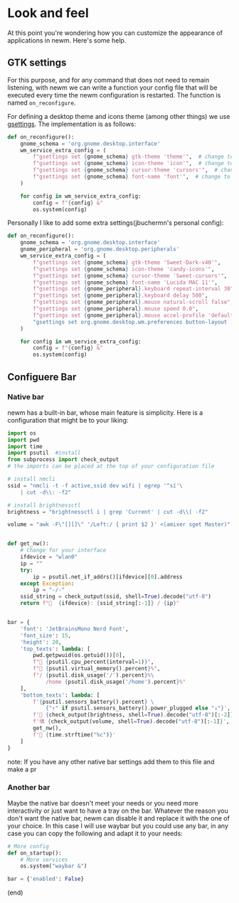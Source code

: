 # Look and feel

At this point you're wondering how you can customize the appearance of applications in newm.
Here's some help.
## GTK settings

For this purpose, and for any command that does not need to remain listening, with newm we can write a function your config file that will be executed every time the newm configuration is restarted. The function is named `on_reconfigure`.

For defining a desktop theme and icons theme (among other things) we use [gsettings](https://wiki.gnome.org/HowDoI/GSettings). The implementation is as follows:

```python
def on_reconfigure():
    gnome_schema = 'org.gnome.desktop.interface'
    wm_service_extra_config = (
        f"gsettings set {gnome_schema} gtk-theme 'theme'",  # change to the theme of your choice
        f"gsettings set {gnome_schema} icon-theme 'icon'",  # change to the icon of your choice
        f"gsettings set {gnome_schema} cursor-theme 'cursors'",  # change to the cursor of your choice
        f"gsettings set {gnome_schema} font-name 'font'",  # change to the font of your choice
    )

    for config in wm_service_extra_config:
        config = f"{config} &"
        os.system(config)
```

Personally I like to add some extra settings(jbuchermn's personal config):

```python
def on_reconfigure():
    gnome_schema = 'org.gnome.desktop.interface'
    gnome_peripheral = 'org.gnome.desktop.peripherals'
    wm_service_extra_config = (
        f"gsettings set {gnome_schema} gtk-theme 'Sweet-Dark-v40'",
        f"gsettings set {gnome_schema} icon-theme 'candy-icons'",
        f"gsettings set {gnome_schema} cursor-theme 'Sweet-cursors'",
        f"gsettings set {gnome_schema} font-name 'Lucida MAC 11'",
        f"gsettings set {gnome_peripheral}.keyboard repeat-interval 30",
        f"gsettings set {gnome_peripheral}.keyboard delay 500",
        f"gsettings set {gnome_peripheral}.mouse natural-scroll false",
        f"gsettings set {gnome_peripheral}.mouse speed 0.0",
        f"gsettings set {gnome_peripheral}.mouse accel-profile 'default'",
        "gsettings set org.gnome.desktop.wm.preferences button-layout :",
    )

    for config in wm_service_extra_config:
        config = f"{config} &"
        os.system(config)
```

## Configuere Bar

### Native bar

newm has a built-in bar, whose main feature is simplicity. Here is a configuration that might be to your liking:

```python
import os
import pwd
import time
import psutil  #install
from subprocess import check_output
# the imports can be placed at the top of your configuration file

# install nmcli
ssid = "nmcli -t -f active,ssid dev wifi | egrep '^sí'\
    | cut -d\\: -f2"

# install brightnessctl
brightness = "brightnessctl i | grep 'Current' | cut -d\\( -f2"

volume = "awk -F\"[][]\" '/Left:/ { print $2 }' <(amixer sget Master)"


def get_nw():
    # Change for your interface
    ifdevice = "wlan0"
    ip = ""
    try:
        ip = psutil.net_if_addrs()[ifdevice][0].address
    except Exception:
        ip = "-/-"
    ssid_string = check_output(ssid, shell=True).decode("utf-8")
    return f"  {ifdevice}: {ssid_string[:-1]} / {ip}"


bar = {
    'font': 'JetBrainsMono Nerd Font',
    'font_size': 15,
    'height': 20,
    'top_texts': lambda: [
        pwd.getpwuid(os.getuid())[0],
        f" {psutil.cpu_percent(interval=1)}",
        f" {psutil.virtual_memory().percent}%",
        f"/ {psutil.disk_usage('/').percent}%\
            /home {psutil.disk_usage('/home').percent}%"
    ],
    'bottom_texts': lambda: [
        f'{psutil.sensors_battery().percent} \
            {"↑" if psutil.sensors_battery().power_plugged else "↓"}',
        f' {check_output(brightness, shell=True).decode("utf-8")[:-2]}',
        f'墳 {check_output(volume, shell=True).decode("utf-8")[:-1]}',
        get_nw(),
        f' {time.strftime("%c")}'
    ]
}
```

note: If you have any other native bar settings add them to this file and make a pr

### Another bar

Maybe the native bar doesn't meet your needs or you need more interactivity or just want to have a tray on the bar.
Whatever the reason you don't want the native bar, newm can disable it and replace it with the one of your choice. In this case I will use waybar but you could use any bar, in any case you can copy the following and adapt it to your needs:

```python
# More config
def on_startup():
    # More services
    os.system("waybar &")

bar = {'enabled': False}
```
(end)
